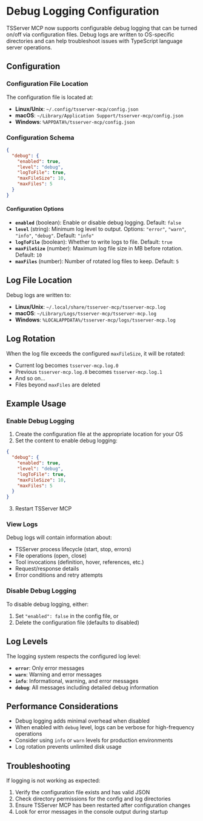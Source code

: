 # Debug Logging Configuration

TSServer MCP now supports configurable debug logging that can be turned on/off via configuration files. Debug logs are written to OS-specific directories and can help troubleshoot issues with TypeScript language server operations.

## Configuration

### Configuration File Location

The configuration file is located at:

- **Linux/Unix**: `~/.config/tsserver-mcp/config.json`
- **macOS**: `~/Library/Application Support/tsserver-mcp/config.json`
- **Windows**: `%APPDATA%/tsserver-mcp/config.json`

### Configuration Schema

```json
{
  "debug": {
    "enabled": true,
    "level": "debug",
    "logToFile": true,
    "maxFileSize": 10,
    "maxFiles": 5
  }
}
```

#### Configuration Options

- **`enabled`** (boolean): Enable or disable debug logging. Default: `false`
- **`level`** (string): Minimum log level to output. Options: `"error"`, `"warn"`, `"info"`, `"debug"`. Default: `"info"`
- **`logToFile`** (boolean): Whether to write logs to file. Default: `true`
- **`maxFileSize`** (number): Maximum log file size in MB before rotation. Default: `10`
- **`maxFiles`** (number): Number of rotated log files to keep. Default: `5`

## Log File Location

Debug logs are written to:

- **Linux/Unix**: `~/.local/share/tsserver-mcp/tsserver-mcp.log`
- **macOS**: `~/Library/Logs/tsserver-mcp/tsserver-mcp.log`
- **Windows**: `%LOCALAPPDATA%/tsserver-mcp/logs/tsserver-mcp.log`

## Log Rotation

When the log file exceeds the configured `maxFileSize`, it will be rotated:
- Current log becomes `tsserver-mcp.log.0`
- Previous `tsserver-mcp.log.0` becomes `tsserver-mcp.log.1`
- And so on...
- Files beyond `maxFiles` are deleted

## Example Usage

### Enable Debug Logging

1. Create the configuration file at the appropriate location for your OS
2. Set the content to enable debug logging:

```json
{
  "debug": {
    "enabled": true,
    "level": "debug",
    "logToFile": true,
    "maxFileSize": 10,
    "maxFiles": 5
  }
}
```

3. Restart TSServer MCP

### View Logs

Debug logs will contain information about:
- TSServer process lifecycle (start, stop, errors)
- File operations (open, close)
- Tool invocations (definition, hover, references, etc.)
- Request/response details
- Error conditions and retry attempts

### Disable Debug Logging

To disable debug logging, either:
1. Set `"enabled": false` in the config file, or
2. Delete the configuration file (defaults to disabled)

## Log Levels

The logging system respects the configured log level:

- **`error`**: Only error messages
- **`warn`**: Warning and error messages
- **`info`**: Informational, warning, and error messages
- **`debug`**: All messages including detailed debug information

## Performance Considerations

- Debug logging adds minimal overhead when disabled
- When enabled with `debug` level, logs can be verbose for high-frequency operations
- Consider using `info` or `warn` levels for production environments
- Log rotation prevents unlimited disk usage

## Troubleshooting

If logging is not working as expected:

1. Verify the configuration file exists and has valid JSON
2. Check directory permissions for the config and log directories
3. Ensure TSServer MCP has been restarted after configuration changes
4. Look for error messages in the console output during startup